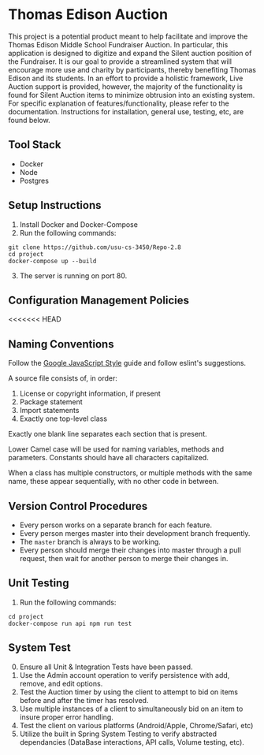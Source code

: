 # Thomas Edison Auction
This project is a potential product meant to help facilitate and improve the Thomas Edison Middle School Fundraiser Auction. In particular, this application is designed to digitize and expand the Silent auction position of the Fundraiser. It is our goal to provide a streamlined system that will encourage more use and charity by participants, thereby benefiting Thomas Edison and its students. In an effort to provide a holistic framework, Live Auction support is provided, however, the majority of the functionality is found for Silent Auction items to minimize obtrusion into an existing system.
For specific explanation of features/functionality, please refer to the documentation. Instructions for installation, general use, testing, etc, are found below.

## Tool Stack
* Docker
* Node
* Postgres

## Setup Instructions

1. Install Docker and Docker-Compose
2. Run the following commands:
```
git clone https://github.com/usu-cs-3450/Repo-2.8
cd project
docker-compose up --build
```
3. The server is running on port 80.

## Configuration Management Policies

<<<<<<< HEAD
## Naming Conventions
Follow the [Google JavaScript Style](https://github.com/google/eslint-config-google) guide and follow eslint's suggestions.

A source file consists of, in order:

1. License or copyright information, if present 
2. Package statement
3. Import statements
4. Exactly one top-level class

Exactly one blank line separates each section that is present.

Lower Camel case will be used for naming variables, methods and parameters. Constants should have all characters capitalized.

When a class has multiple constructors, or multiple methods with the same name, these appear sequentially, with no other code in between.

## Version Control Procedures
* Every person works on a separate branch for each feature.
* Every person merges master into their development branch frequently.
* The `master` branch is always to be working.
* Every person should merge their changes into master through a pull request,
    then wait for another person to merge their changes in.

## Unit Testing
1. Run the following commands:
```
cd project
docker-compose run api npm run test
```

## System Test    
0. Ensure all Unit & Integration Tests have been passed.
1. Use the Admin account operation to verify persistence with add, remove, and edit options.
2. Test the Auction timer by using the client to attempt to bid on items before and after the timer has resolved.
3. Use multiple instances of a client to simultaneously bid on an item to insure proper error handling.
4. Test the client on various platforms (Android/Apple, Chrome/Safari, etc)
5. Utilize the built in Spring System Testing to verify abstracted dependancies (DataBase interactions, API calls, Volume testing, etc).

